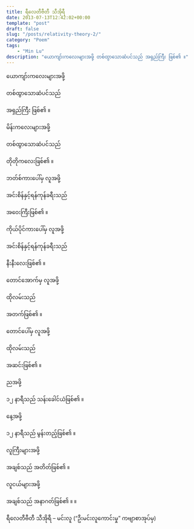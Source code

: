 ```yaml
---
title: ရီလေတီဗီတီ သီအိုရီ
date: 2013-07-13T12:42:02+00:00
template: "post"  
draft: false  
slug: "/posts/relativity-theory-2/"  
category: "Poem"
tags:
    - "Min Lu"
description: "ယောကျာ်းကလေးများအဖို့ တစ်ထွာသောဆံပင်သည် အရှည်ကြီး ဖြစ်၏ ။"
---
```

ယောကျာ်းကလေးများအဖို့
  
တစ်ထွာသောဆံပင်သည်
  
အရှည်ကြီး ဖြစ်၏ ။
  
မိန်းကလေးများအဖို့
  
တစ်ထွာသောဆံပင်သည်
  
တိုတိုကလေးဖြစ်၏ ။

ဘတ်စ်ကားပေါ်မှ လူအဖို့
  
အင်းစိန်နှင့်ရန်ကုန်ခရီးသည်
  
အဝေးကြီးဖြစ်၏ ။
  
ကိုယ်ပိုင်ကားပေါ်မှ လူအဖို့
  
အင်းစိန်နှင့်ရန်ကုန်ခရီးသည်
  
နီးနီးလေးဖြစ်၏ ။

တောင်အောက်မှ လူအဖို့
  
ထိုလမ်းသည်
  
အတက်ဖြစ်၏ ။
  
တောင်ပေါ်မှ လူအဖို့
  
ထိုလမ်းသည်
  
အဆင်းဖြစ်၏ ။

ညအဖို့
  
၁၂ နာရီသည် သန်းခေါင်ယံဖြစ်၏ ။
  
နေ့အဖို့
  
၁၂ နာရီသည် မွန်းတည့်ဖြစ်၏ ။

လူကြီးများအဖို့
  
အချစ်သည် အတိတ်ဖြစ်၏ ။
  
လူငယ်များအဖို့
  
အချစ်သည် အနာဂတ်ဖြစ်၏ ။ ။

ရီလေတီဗီတီ သီအိုရီ &#8211; မင်းလူ (&#8220;ဦးမင်းလူကောင်းမှု&#8221; ကဗျာစာအုပ်မှ)